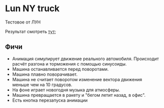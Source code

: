 # Lun NY truck

Тестовое от ЛУН

Результат смотреть [тут](https://romanborodatov.github.io/lun/);

## Фичи

- Анимация симулирует движение реального автомобиля. Происходит расчёт разгона и торможения с помощью синусоиды.
- Машина останавливается перед поворотами.
- Машина плавно поворачивает.
- Машина не считает поворотом изменение вектора движения меньше чем на 10 градусов.
- На фоне играет новогодня музыка для атмосферы.
- Машина превращается в ракету и "бегом летит назад, в офис".
- Есть кнопка перезапуска анимации

